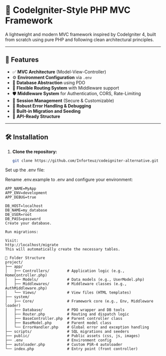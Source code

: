 # 🚀 CodeIgniter-Style PHP MVC Framework

A lightweight and modern MVC framework inspired by CodeIgniter 4, built from scratch using pure PHP and following clean architectural principles.

---

## 📌 Features

- ✅ **MVC Architecture** (Model-View-Controller)
- ⚙️ **Environment Configuration** via `.env`
- 💾 **Database Abstraction** using PDO
- 🔁 **Flexible Routing System** with Middleware support
- 🛡️ **Middleware System** for Authentication, CORS, Rate-Limiting
- 🔐 **Session Management** (Secure & Customizable)
- 🐞 **Robust Error Handling & Debugging**
- 🧪 **Built-in Migration and Seeding**
- 🧩 **API-Ready Structure**

---

## 🛠️ Installation

1. **Clone the repository:**

   ```bash
   git clone https://github.com/Inforteuz/codeigniter-alternative.git
Set up the .env file:

Rename .env.example to .env and configure your environment:
```env
APP_NAME=MyApp
APP_ENV=development
APP_DEBUG=true

DB_HOST=localhost
DB_NAME=my_database
DB_USER=root
DB_PASS=password
Create your database.

Run migrations:

Visit:
http://localhost/migrate
This will automatically create the necessary tables.

📁 Folder Structure
project/
├── app/
│   ├── Controllers/        # Application logic (e.g., HomeController.php)
│   ├── Models/             # Data models (e.g., UserModel.php)
│   ├── Middlewares/        # Middleware classes (e.g., AuthMiddleware.php)
│   └── Views/              # View files (HTML templates)
├── system/
│   ├── Core/               # Framework core (e.g., Env, Middleware loader)
│   ├── Database/           # PDO wrapper and DB tools
│   ├── Router.php          # Routing and dispatch logic
│   ├── BaseController.php  # Parent controller class
│   ├── BaseModel.php       # Parent model class
│   └── ErrorHandler.php    # Global error and exception handling
├── scripts/                # SQL migrations and seeders
├── public/                 # Public assets (css, js, images)
├── .env                    # Environment config
├── autoloader.php          # Custom PSR-4 autoloader
└── index.php               # Entry point (front controller)
